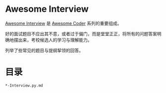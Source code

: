 # Awesome Interview

[Awesome Interview]() 是 [Awesome Coder]() 系列的重要组成。

好的面试题目不应出其不意，或者过于偏门，而是堂堂正正，将所有的问题答案明确地摆出来，考校候选人的学习与理解能力。

列举了些常见的题目与提纲挈领的回答。

# 目录

`*-Interview.py.md`

